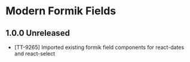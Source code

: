 # Modern Formik Fields

## 1.0.0 Unreleased

- [TT-9265] Imported existing formik field components for react-dates and react-select
